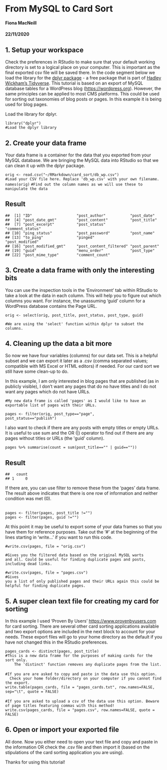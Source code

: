 <h1 class="title toc-ignore">From MySQL to Card Sort</h1>
<h4 class="author">Fiona MacNeill</h4>
<h4 class="date">22/11/2020</h4>


<div id="setup-your-workspace" class="section level2">
<h2>1. Setup your workspace</h2>
<p>Check the preferences in RStudio to make sure that your default working directory is set to a logical place on your computer. This is important as the final exported csv file will be saved there. In the code segment below we load the library for the <a href="https://dplyr.tidyverse.org" class="uri">dplyr package</a> - a free package that is part of <a href="https://www.tidyverse.org/" class="uri">Hadley Wickham’s Tidyverse</a>. This tutorial is based on an export of MySQL database tables for a WordPress blog (<a href="https://wordpress.org" class="uri">https://wordpress.org</a>). However, the same principles can be applied to most CMS platforms. This could be used for sorting out taxonomies of blog posts or pages. In this example it is being used for blog pages.</p>
<p>Load the library for dplyr.</p>
<pre class="r"><code>library(&quot;dplyr&quot;) 
#Load the dplyr library</code></pre>

<div id="create-your-data-frame" class="section level2">
<h2>2. Create your data frame</h2>
<p>Your data frame is a container for the data that you exported from your MySQL database. We are bringing the MySQL data into RStudio so that we can clean it up with the dplyr package.</p>
  <code>orig &lt;- read.csv(&quot;~/RMarkdown/card_sort/db_wp.csv&quot;)</code>
<br>
<code>#Load your CSV file here. Replace &#39;db_wp.csv&#39; with your own filename.</code>
<br>
  <code>names(orig)</code>
  <code>#Find out the column names as we will use these to manipulate the data</code><br>
  
<h2>Result</h2>
<pre><code>##  [1] &quot;ID&quot;                    &quot;post_author&quot;           &quot;post_date&quot;            
##  [4] &quot;post_date_gmt&quot;         &quot;post_content&quot;          &quot;post_title&quot;           
##  [7] &quot;post_excerpt&quot;          &quot;post_status&quot;           &quot;comment_status&quot;       
## [10] &quot;ping_status&quot;           &quot;post_password&quot;         &quot;post_name&quot;            
## [13] &quot;to_ping&quot;               &quot;pinged&quot;                &quot;post_modified&quot;        
## [16] &quot;post_modified_gmt&quot;     &quot;post_content_filtered&quot; &quot;post_parent&quot;          
## [19] &quot;guid&quot;                  &quot;menu_order&quot;            &quot;post_type&quot;            
## [22] &quot;post_mime_type&quot;        &quot;comment_count&quot;</code></pre>
</div>
<div id="create-a-data-frame-with-only-the-interesting-bits" class="section level2">
<h2>3. Create a data frame with only the interesting bits</h2>
<p>You can use the inspection tools in the ‘Environment’ tab within RStudio to take a look at the data in each column. This will help you to figure out which columns you want. For instance, the unassuming ‘guid’ column for a WordPress database contains the Page URL.</p>
  <code>orig &lt;- select(orig, post_title, post_status, post_type, guid)</code>

<code>#We are using the &#39;select&#39; function within dplyr to subset the columns.</code>

</div>
<div id="cleaning-up-the-data-a-bit-more" class="section level2">
<h2>4. Cleaning up the data a bit more</h2>
<p>So now we have four variables (columns) for our data set. This is a helpful subset and we can export it later as a .csv (comma separated values; compatible with MS Excel or HTML editors) if needed. For our card sort we still have some clean-up to do.</p>
<p>In this example, I am only interested in blog pages that are published (as in publicly visible), I don’t want any pages that do no have titles and I do not want any pages which do not have URLs.</p>
<code>#My new data frame is called &#39;pages&#39; as I would like to have an exportable list of pages with their URLs.</code>

<code>pages &lt;- filter(orig, post_type==&quot;page&quot;, post_status==&quot;publish&quot;)</code>
<p>I also want to check if there are any posts with empty titles or empty URLs. It is useful to use sum and the OR (|) operator to find out if there are any pages without titles or URLs (the &#39;guid&#39; column).</p>
<code>pages %&gt;% summarise(count = sum(post_title==&quot;&quot; | guid==&quot;&quot;)) </code>

<h2>Result</h2>
<pre><code>##   count
## 1     0
</code></pre>
<p>If there are, you can use filter to remove these from the ‘pages’ data frame. The result above indicates that there is one row of information and neither condition was met (0).</p><br>
<code>pages &lt;- filter(pages, post_title !=&quot;&quot;)</code><br>
<code>pages &lt;- filter(pages, guid !=&quot;&quot;)</code><br>

At this point it may be useful to export some of your data frames so that you have them for reference purposes. Take out the ‘#’ at the beginning of the lines starting in ‘write…’ if you want to run this code.

<code>#write.csv(pages, file = &quot;orig.csv&quot;)</code>

<code>#Gives you the filtered data based on the original MySQL warts and all. 
  Could be useful for finding duplicate pages and posts, including dead links.</code>

<code>#write.csv(pages, file = &quot;pages.csv&quot;)</code><br>
<code>#Gives you a list of only published pages and their URLs again this could be helpful for finding duplicate pages.</code>
</div>
<div id="a-super-clean-text-file-for-creating-my-card-for-sorting" class="section level2">
<h2>5. A super clean text file for creating my card for sorting</h2>
<p>In this example I used ‘Proven By Users’ <a href="https://www.provenbyusers.com" class="uri">https://www.provenbyusers.com</a> for card sorting. There are several other card sorting applications available and two export options are included in the next block to account for your needs. These export files will go to your home directory as the default if you have not changed this in the RStudio preferences.</p>
  <code>pages_cards &lt;- distinct(pages, post_title)</code><br>
  <code>#This is a new data frame for the purposes of making cards for the sort only. 
    The &#39;distinct&#39; function removes any duplicate pages from the list.</code>
<br><br>
<code>#If you are are asked to copy and paste in the data use this option. 
  Check your home folder/directory on your computer if you cannot find the export.</code><br>
<code>write.table(pages_cards, file = &quot;pages_cards.txt&quot;, row.names=FALSE, sep=&quot;\t&quot;, quote = FALSE)</code>
<br><br>
<code>#If you are asked to upload a csv of the data use this option. Beware of page titles featuring commas with this method!</code><br>
<code>write.csv(pages_cards, file = &quot;pages.csv&quot;, row.names=FALSE, quote = FALSE)</code>
</div>
<div id="open-or-import-your-exported-file" class="section level2">
<h2>6. Open or import your exported file</h2>
<p>All done. Now you either need to open your text file and copy and paste in the information OR check the .csv file and then import it (based on the stipulations of the card sorting application you are using).</p>
<p>Thanks for using this tutorial!</p>
</div>
